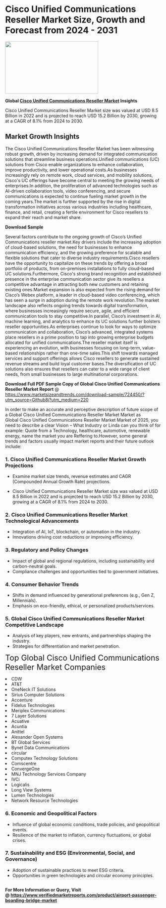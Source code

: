 <H1>Cisco Unified Communications Reseller Market Size, Growth and Forecast from 2024 - 2031</H1><img class="aligncenter size-medium wp-image-584254" src="https://thirdeyenews.in/wp-content/uploads/2024/09/Global-Market-Research-300x168.jpeg" alt="" width="300" height="168" /><p><strong>Global&nbsp;<a href="https://www.marketsizeandtrends.com/download-sample/724450/?utm_source=Github8j?utm_medium=220">Cisco Unified Communications Reseller Market</a> Insights</strong></p><p>Cisco Unified Communications Reseller Market size was valued at USD 8.5 Billion in 2022 and is projected to reach USD 15.2 Billion by 2030, growing at a CAGR of 8.1% from 2024 to 2030.</p><p><h2>Market Growth Insights</h2> <p>The Cisco Unified Communications Reseller Market has been witnessing robust growth, driven by increasing demand for integrated communication solutions that streamline business operations.Unified communications (UC) solutions from Cisco enable organizations to enhance collaboration, improve productivity, and lower operational costs.As businesses increasingly rely on remote work, cloud services, and mobility solutions, Cisco's UC offerings have become central to meeting the growing needs of enterprises.In addition, the proliferation of advanced technologies such as AI-driven collaboration tools, video conferencing, and secure communications is expected to continue fueling market growth in the coming years.The market is further supported by the rise in digital transformation initiatives across various industries including healthcare, finance, and retail, creating a fertile environment for Cisco resellers to expand their reach and market share.</p> <p><strong>Download Sample</strong></p> <p>Several factors contribute to the ongoing growth of Cisco’s Unified Communications reseller market.Key drivers include the increasing adoption of cloud-based solutions, the need for businesses to enhance communication efficiency, and the growing preference for scalable and flexible solutions that cater to diverse industry requirements.Cisco resellers have the opportunity to capitalize on these trends by offering a broad portfolio of products, from on-premises installations to fully cloud-based UC solutions.Furthermore, Cisco's strong brand recognition and established presence in the enterprise communication sector give its resellers a competitive advantage in attracting both new customers and retaining existing ones.Market expansion is also expected from the rising demand for Cisco’s Webex platform, a leader in cloud-based video conferencing, which has seen a surge in adoption during the remote work revolution.The market landscape also reflects ongoing trends towards digital transformation, where businesses increasingly require secure, agile, and efficient communication tools to stay competitive.In parallel, Cisco’s investment in AI, machine learning, and analytics to enhance its UC solutions further bolsters reseller opportunities.As enterprises continue to look for ways to optimize communication and collaboration, Cisco’s advanced, integrated systems place resellers in a prime position to tap into growing enterprise budgets allocated for unified communications.The reseller market itself is experiencing an evolution, with businesses focusing on long-term, value-based relationships rather than one-time sales.This shift towards managed services and support offerings allows Cisco resellers to generate sustained revenue streams and build loyal customer bases.The diversification of UC solutions also ensures that resellers can cater to a wide range of client needs, from small businesses to large multinational corporations.<p><span class=""><strong>Download Full PDF Sample Copy of Global Cisco Unified Communications Reseller Market Report</strong> @ <a href="https://www.marketsizeandtrends.com/download-sample/724450/?utm_source=Github8j?utm_medium=220" target="_blank">https://www.marketsizeandtrends.com/download-sample/724450/?utm_source=Github8j?utm_medium=220</a></span></p><p>In order to make an accurate and perceptive description of future scope of a Global&nbsp;Cisco Unified Communications Reseller Market Market as Global&nbsp;Cisco Unified Communications Reseller Market Market of 2025, you need to describe a clear Vision &ndash; What Industry or Linda can you think of for example: Quote from a Technology, healthcare, automotive, renewable energy, name the market you are Reffering to.However, some general trends and factors usually impact market reports and their future outlook include:</p><h3>1.&nbsp;<strong>Cisco Unified Communications Reseller Market Growth Projections</strong></h3><ul><li>Examine market size trends, revenue estimates and CAGR (Compounded Annual Growth Rate) projections.</li><li><p>Cisco Unified Communications Reseller Market size was valued at USD 8.5 Billion in 2022 and is projected to reach USD 15.2 Billion by 2030, growing at a CAGR of 8.1% from 2024 to 2030.</p></li></ul><h3>2.&nbsp;<strong>Cisco Unified Communications Reseller Market Technological Advancements</strong></h3><ul><li>Integration of AI, IoT, blockchain, or automation in the industry.</li><li>Innovations driving cost reductions or improving efficiency.</li></ul><h3>3.&nbsp;<strong>Regulatory and Policy Changes</strong></h3><ul><li>Impact of global and regional regulations, including sustainability and carbon-neutral goals.</li><li>Compliance challenges and opportunities tied to government initiatives.</li></ul><h3>4.&nbsp;<strong>Consumer Behavior Trends</strong></h3><ul><li>Shifts in demand influenced by generational preferences (e.g., Gen Z, Millennials).</li><li>Emphasis on eco-friendly, ethical, or personalized products/services.</li></ul><h3>5.&nbsp;<strong>Global Cisco Unified Communications Reseller Market Competitive Landscape</strong></h3><ul><li>Analysis of key players, new entrants, and partnerships shaping the industry.</li><li>Strategies for differentiation and market penetration.</li></ul><p data-pm-slice="1 1 []"><span style="color: inherit; font-family: inherit; font-size: 25px;">Top Global Cisco Unified Communications Reseller Market Companies</span></p><div class="" data-test-id=""><p><li>CDW</li><li> AT&T</li><li> OneNeck IT Solutions</li><li> Sirius Computer Solutions</li><li> Accenture</li><li> Fidelus Technologies</li><li> Meriplex Communications</li><li> 7 Layer Solutions</li><li> Acuative</li><li> Acuntia</li><li> Anittel</li><li> Alexander Open Systems</li><li> BT Global Services</li><li> Bynet Data Communications</li><li> circular</li><li> Computex Technology Solutions</li><li> Comscentre</li><li> ConvergeOne</li><li> MNJ Technology Services Company</li><li> IVCi</li><li> Logicalis</li><li> Long View Systems</li><li> Lumen Technologies</li><li> Network Resource Technologies</li></p></div><h3>6.&nbsp;<strong>Economic and Geopolitical Factors</strong></h3><ul><li>Influence of global economic conditions, trade policies, and geopolitical events.</li><li>Resilience of the market to inflation, currency fluctuations, or global crises.</li></ul><h3>7.&nbsp;<strong>Sustainability and ESG (Environmental, Social, and Governance)</strong></h3><ul><li>Adoption of sustainable practices to meet ESG criteria.</li><li>Opportunities in green technologies and circular economy principles.</li></ul><h2><strong style="font-size: 14px;">For More Information or Query, Visit @&nbsp;</strong><a style="background-color: #ffffff; font-size: 14px;" href="https://www.marketsizeandtrends.com/report/cisco-unified-communications-reseller-market/" target="_blank">https://www.verifiedmarketreports.com/product/airport-passenger-boarding-bridge-market</a></h2>